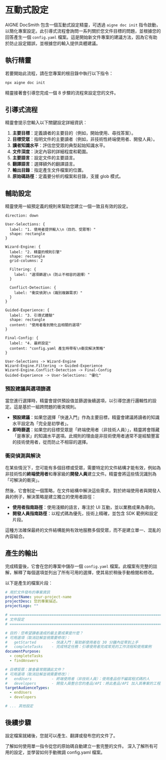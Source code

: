 # 互動式設定

AIGNE DocSmith 包含一個互動式設定精靈，可透過 `aigne doc init` 指令啟動，以簡化專案設定。此引導式流程會詢問一系列關於您文件目標的問題，並根據您的回答產生一個 `config.yaml` 檔案。這是開始新文件專案的建議方法，因為它有助於防止設定錯誤，並根據您的輸入提供具體建議。

## 執行精靈

若要開始此流程，請在您專案的根目錄中執行以下指令：

```bash aigne doc init icon=lucide:sparkles
npx aigne doc init
```

精靈接著會引導您完成一個 8 步驟的流程來設定您的文件。

## 引導式流程

精靈會提示您輸入以下關鍵設定詳細資訊：

1.  **主要目標**：定義讀者的主要目的（例如，開始使用、尋找答案）。
2.  **目標受眾**：指明文件的主要讀者（例如，非技術性終端使用者、開發人員）。
3.  **讀者知識水平**：評估您受眾的典型起始知識水平。
4.  **文件深度**：決定內容的詳細程度和範圍。
5.  **主要語言**：設定文件的主要語言。
6.  **翻譯語言**：選擇額外的翻譯語言。
7.  **輸出目錄**：指定產生文件檔案的位置。
8.  **原始碼路徑**：定義要分析的檔案和目錄，支援 glob 模式。

## 輔助設定

精靈使用一組預定義的規則來幫助您建立一個一致且有效的設定。

```d2
direction: down

User-Selections: {
  label: "1. 使用者提供輸入\n（目的、受眾等）"
  shape: rectangle
}

Wizard-Engine: {
  label: "2. 精靈的規則引擎"
  shape: rectangle
  grid-columns: 2

  Filtering: {
    label: "選項篩選\n（防止不相容的選擇）"
  }

  Conflict-Detection: {
    label: "衝突偵測\n（識別複雜需求）"
  }
}

Guided-Experience: {
  label: "3. 引導式體驗"
  shape: rectangle
  content: "使用者看到簡化且相關的選項"
}

Final-Config: {
  label: "4. 最終設定"
  content: "config.yaml 產生時帶有\n衝突解決策略"
}

User-Selections -> Wizard-Engine
Wizard-Engine.Filtering -> Guided-Experience
Wizard-Engine.Conflict-Detection -> Final-Config
Guided-Experience -> User-Selections: "優化"
```

### 預設建議與選項篩選

當您進行選擇時，精靈會提供預設值並篩選後續選項，以引導您進行邏輯性的設定。這是基於一組跨問題的衝突規則。

-   **預設建議**：如果您選擇「快速入門」作為主要目標，精靈會建議將讀者的知識水平設定為「完全是初學者」。
-   **即時篩選**：如果您的目標受眾是「終端使用者（非技術人員）」，精靈將會隱藏「是專家」的知識水平選項。此規則的理由是非技術使用者通常不是經驗豐富的技術使用者，從而防止不相容的選擇。

### 衝突偵測與解決

在某些情況下，您可能有多個目標或受眾，需要特定的文件結構才能有效，例如為非技術性的**終端使用者**和專家級的**開發人員**建立文件。精靈會將這些情況識別為「可解決的衝突」。

然後，它會制定一個策略，在文件結構中解決這些需求。對於終端使用者與開發人員的例子，解決策略是建立獨立的使用者路徑：

-   **使用者指南路徑**：使用淺顯的語言，專注於 UI 互動，並以業務成果為導向。
-   **開發人員指南路徑**：以程式碼為優先，技術上精確，並包含 SDK 範例和設定片段。

這種方法確保最終的文件結構能夠有效地服務多個受眾，而不是建立單一、混亂的內容組合。

## 產生的輸出

完成精靈後，它會在您的專案中儲存一個 `config.yaml` 檔案。此檔案有完整的註解，解釋了每個選項並列出了所有可用的選擇，使其易於稍後手動檢閱和修改。

以下是產生的檔案片段：

```yaml config.yaml icon=logos:yaml
# 用於文件發布的專案資訊
projectName: your-project-name
projectDesc: 您的專案描述。
projectLogo: ""

# =============================================================================
# 文件設定
# =============================================================================

# 目的：您希望讀者達成的最主要成果是什麼？
# 可用選項（取消註解並視需要修改）：
#   getStarted       - 快速入門：幫助新使用者在 30 分鐘內從零到上手
#   completeTasks    - 完成特定任務：引導使用者完成常見的工作流程和使用案例
documentPurpose:
  - completeTasks
  - findAnswers

# 目標受眾：誰會最常閱讀此文件？
# 可用選項（取消註解並視需要修改）：
#   endUsers         - 終端使用者（非技術人員）：使用產品但不編寫程式碼的人
#   developers       - 開發人員整合您的產品/API：將此產品/API 加入其專案的工程師
targetAudienceTypes:
  - endUsers
  - developers

# ... 其他設定
```

## 後續步驟

設定檔案就緒後，您就可以產生、翻譯或發布您的文件了。

<x-cards>
  <x-card data-title="產生文件" data-icon="lucide:play-circle" data-href="/features/generate-documentation">
    了解如何使用單一指令從您的原始碼自動建立一套完整的文件。
  </x-card>
  <x-card data-title="設定指南" data-icon="lucide:settings" data-href="/configuration">
    深入了解所有可用的設定，並學習如何手動微調 config.yaml 檔案。
  </x-card>
</x-cards>